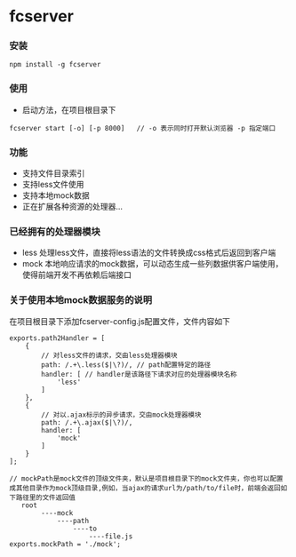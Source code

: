 # fcserver

### 安装

```
npm install -g fcserver
```

### 使用
+ 启动方法，在项目根目录下
```
fcserver start [-o] [-p 8000]   // -o 表示同时打开默认浏览器 -p 指定端口
```

### 功能
+ 支持文件目录索引
+ 支持less文件使用
+ 支持本地mock数据
+ 正在扩展各种资源的处理器...

### 已经拥有的处理器模块

* less 处理less文件，直接将less语法的文件转换成css格式后返回到客户端
* mock 本地响应请求的mock数据，可以动态生成一些列数据供客户端使用，使得前端开发不再依赖后端接口


### 关于使用本地mock数据服务的说明

在项目根目录下添加fcserver-config.js配置文件，文件内容如下

```
exports.path2Handler = [
    { 
        // 对less文件的请求，交由less处理器模块
        path: /.+\.less($|\?)/, // path配置特定的路径
        handler: [ // handler是该路径下请求对应的处理器模块名称
            'less'
        ]
    },
    {   
        // 对以.ajax标示的异步请求，交由mock处理器模块
        path: /.+\.ajax($|\?)/,
        handler: [
            'mock'
        ]
    }
];

// mockPath是mock文件的顶级文件夹，默认是项目根目录下的mock文件夹，你也可以配置成其他目录作为mock顶级目录,例如，当ajax的请求url为/path/to/file时，前端会返回如下路径里的文件返回值
   root
        ----mock
            ----path
                ----to
                    ----file.js
exports.mockPath = './mock';
```
